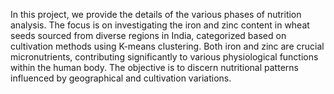 In this project, we provide the details of the various phases of nutrition analysis.  The focus is on investigating the iron and zinc content in wheat seeds sourced from diverse regions in India, categorized based on cultivation methods using K-means clustering. Both iron and zinc are crucial micronutrients, contributing significantly to various physiological functions within the human body. The objective is to discern nutritional patterns influenced by geographical and cultivation variations.
